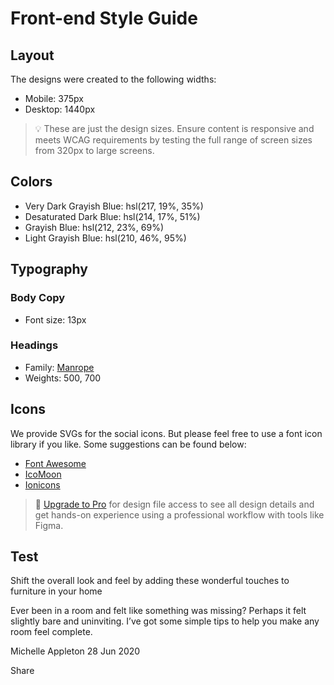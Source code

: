 # Front-end Style Guide

## Layout

The designs were created to the following widths:

-   Mobile: 375px
-   Desktop: 1440px

> 💡 These are just the design sizes. Ensure content is responsive and meets WCAG requirements by testing the full range of screen sizes from 320px to large screens.

## Colors

-   Very Dark Grayish Blue: hsl(217, 19%, 35%)
-   Desaturated Dark Blue: hsl(214, 17%, 51%)
-   Grayish Blue: hsl(212, 23%, 69%)
-   Light Grayish Blue: hsl(210, 46%, 95%)

## Typography

### Body Copy

-   Font size: 13px

### Headings

-   Family: [Manrope](https://fonts.google.com/specimen/Manrope)
-   Weights: 500, 700

## Icons

We provide SVGs for the social icons. But please feel free to use a font icon library if you like. Some suggestions can be found below:

-   [Font Awesome](https://fontawesome.com)
-   [IcoMoon](https://icomoon.io)
-   [Ionicons](https://ionicons.com)

> 💎 [Upgrade to Pro](https://www.frontendmentor.io/pro?ref=style-guide) for design file access to see all design details and get hands-on experience using a professional workflow with tools like Figma.

## Test

Shift the overall look and feel by adding these wonderful
touches to furniture in your home

Ever been in a room and felt like something was missing? Perhaps
it felt slightly bare and uninviting. I’ve got some simple tips
to help you make any room feel complete.

Michelle Appleton
28 Jun 2020

Share
